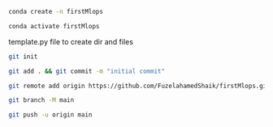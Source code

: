 ```bash
conda create -n firstMlops
```
```bash
conda activate firstMlops
```
template.py file to create dir and files 

```bash
git init

git add . && git commit -m "initial commit"

git remote add origin https://github.com/FuzelahamedShaik/firstMlops.git

git branch -M main

git push -u origin main
```